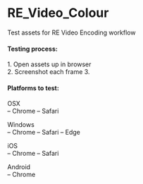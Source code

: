 # RE_Video_Colour
Test assets for RE Video Encoding workflow


<h4>Testing process:</h4>
<p>
1. Open assets up in browser</br>
2. Screenshot each frame
3. </p>


<h4>Platforms to test:</h4>

<p>
OSX</br>
– Chrome
– Safari
</p>

<p>
Windows</br>
  – Chrome
  – Safari
  – Edge
</p>

<p>
iOS</br>
  – Chrome
  – Safari
</p>

<p>
Android</br>
  – Chrome
</p>

